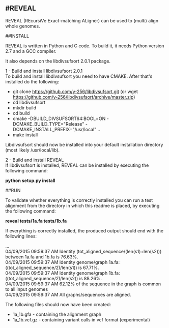 
#REVEAL
-----------------

REVEAL (REcursiVe Exact-matching ALigner) can be used to (multi) align whole genomes.

##INSTALL

REVEAL is written in Python and C code. To build it, it needs Python version 2.7 and a GCC compiler.

It also depends on the libdivsufsort 2.0.1 package.


1 - Build and install libdivsufsort 2.0.1  
To build and install libdivsufsort you need to have CMAKE. After that's installed do the following:  

- git clone https://github.com/y-256/libdivsufsort.git (or wget https://github.com/y-256/libdivsufsort/archive/master.zip)
- cd libdivsufsort
- mkdir build
- cd build
- cmake -DBUILD\_DIVSUFSORT64:BOOL=ON -DCMAKE\_BUILD\_TYPE="Release" -DCMAKE\_INSTALL\_PREFIX="/usr/local" ..
- make install

Libdivsufsort should now be installed into your default installation directory (most likely /usr/local/lib).  

2 - Build and install REVEAL  
If libdivsufsort is installed, REVEAL can be installed by executing the following command:

**python setup.py install**

##RUN

To validate whether everything is correctly installed you can run a test alignment from the directory in which this readme is placed, by executing the following command:  

**reveal tests/1a.fa tests/1b.fa**  
  
If everything is correctly installed, the produced output should end with the following lines:  
  
...  
04/09/2015 09:59:37 AM Identity (tot_aligned_sequence/(len(s1)+len(s2))) between 1a.fa and 1b.fa is 76.63%.  
04/09/2015 09:59:37 AM Identity genome/graph 1a.fa: ((tot_aligned_sequence/2)/len(s1)) is 67.71%.  
04/09/2015 09:59:37 AM Identity genome/graph 1b.fa: ((tot_aligned_sequence/2)/len(s2)) is 88.26%.  
04/09/2015 09:59:37 AM 62.12% of the sequence in the graph is common to all input genomes  
04/09/2015 09:59:37 AM All graphs/sequences are aligned.  

The following files should now have been created:
- 1a\_1b.gfa - containing the alignment graph
- 1a\_1b.vcf.gz - containing variant calls in vcf format (experimental)


